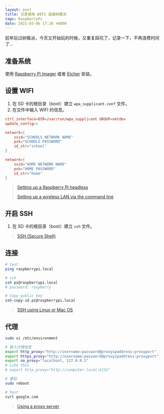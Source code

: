 ```yaml
---
layout: post
title: 记录使用 WIFI 连接树莓派
tags: RaspberryPi
date: 2021-03-06 17:20 +0800
---
```

前年玩过树莓派，今天又开始玩的时候，又重复踩坑了，记录一下，不再浪费时间了...

## 准备系统

使用 [Raspberry Pi Imager](https://www.raspberrypi.org/software/) 或者 [Etcher](https://www.balena.io/etcher/) 安装。

## 设置 WIFI

1. 在 SD 卡的根目录（boot）建立 `wpa_supplicant.conf` 文件。
2. 在文件中输入 WIFI 的信息。

```conf
ctrl_interface=DIR=/var/run/wpa_supplicant GROUP=netdev
update_config=1

network={
    ssid="SCHOOLS NETWORK NAME"
    psk="SCHOOLS PASSWORD"
    id_str="school"
}

network={
    ssid="HOME NETWORK NAME"
    psk="HOME PASSWORD"
    id_str="home"
}
```

> [Setting up a Raspberry Pi headless](https://www.raspberrypi.org/documentation/configuration/wireless/headless.md)
>
> [Setting up a wireless LAN via the command line](https://www.raspberrypi.org/documentation/configuration/wireless/wireless-cli.md)

## 开启 SSH

1. 在 SD 卡的根目录（boot）建立 `ssh` 文件。

> [SSH (Secure Shell)](https://www.raspberrypi.org/documentation/remote-access/ssh/README.md)

## 连接

```sh
# test
ping raspberrypi.local

# ssh
ssh pi@raspberrypi.local
# password: raspberry

# Copy public key
ssh-copy-id pi@raspberrypi.local
```

> [SSH using Linux or Mac OS](https://www.raspberrypi.org/documentation/remote-access/ssh/unix.md)

## 代理

```sh
sudo vi /etc/environment

# 输入代理信息
export http_proxy="http://username:password@proxyipaddress:proxyport"
export https_proxy="http://username:password@proxyipaddress:proxyport"
export no_proxy="localhost, 127.0.0.1"
# Like this
# export http_proxy="http://computer.local:6152"

# 重启
sudo reboot

# Test
curl google.com
```

> [Using a proxy server](https://www.raspberrypi.org/documentation/configuration/use-a-proxy.md)
